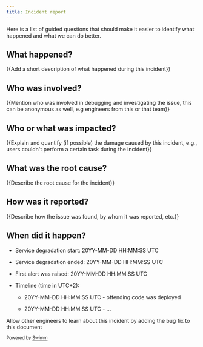 ```yaml
---
title: Incident report
---
```

Here is a list of guided questions that should make it easier to identify what happened and what we can do better.

## What happened?

{{Add a short description of what happened during this incident}}

## Who was involved?

{{Mention who was involved in debugging and investigating the issue, this can be anonymous as well, e.g engineers from this or that team}}

## Who or what was impacted?

{{Explain and quantify (if possible) the damage caused by this incident, e.g., users couldn't perform a certain task during the incident}}

## What was the root cause?

{{Describe the root cause for the incident}}

## How was it reported?

{{Describe how the issue was found, by whom it was reported, etc.}}

## When did it happen?

- Service degradation start: 20YY-MM-DD HH:MM:SS UTC

- Service degradation ended: 20YY-MM-DD HH:MM:SS UTC

- First alert was raised: 20YY-MM-DD HH:MM:SS UTC

- Timeline (time in UTC+2):

  - 20YY-MM-DD HH:MM:SS UTC - offending code was deployed

  - 20YY-MM-DD HH:MM:SS UTC - ...

<SwmSnippetPlaceholder>

Allow other engineers to learn about this incident by adding the bug fix to this document

</SwmSnippetPlaceholder>

<SwmMeta version="3.0.0" repo-id="Z2l0aHViJTNBJTNBcmVwbzElM0ElM0FwYW4tdXNlcjE=" repo-name="repo1"><sup>Powered by [Swimm](https://app.swimm.io/)</sup></SwmMeta>
